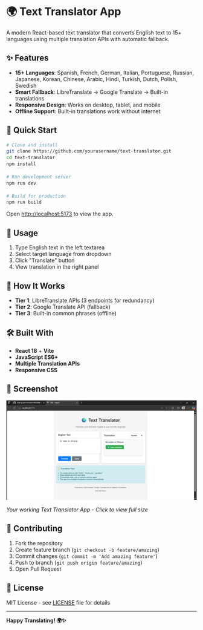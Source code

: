 # 🌍 Text Translator App

A modern React-based text translator that converts English text to 15+ languages using multiple translation APIs with automatic fallback.

## ✨ Features

- **15+ Languages**: Spanish, French, German, Italian, Portuguese, Russian, Japanese, Korean, Chinese, Arabic, Hindi, Turkish, Dutch, Polish, Swedish
- **Smart Fallback**: LibreTranslate → Google Translate → Built-in translations
- **Responsive Design**: Works on desktop, tablet, and mobile
- **Offline Support**: Built-in translations work without internet

## 🚀 Quick Start

```bash
# Clone and install
git clone https://github.com/yourusername/text-translator.git
cd text-translator
npm install

# Run development server
npm run dev

# Build for production
npm run build
```

Open [http://localhost:5173](http://localhost:5173) to view the app.

## 📱 Usage

1. Type English text in the left textarea
2. Select target language from dropdown
3. Click "Translate" button
4. View translation in the right panel

## 🔧 How It Works

- **Tier 1**: LibreTranslate APIs (3 endpoints for redundancy)
- **Tier 2**: Google Translate API (fallback)
- **Tier 3**: Built-in common phrases (offline)

## 🛠️ Built With

- **React 18** + **Vite**
- **JavaScript ES6+**
- **Multiple Translation APIs**
- **Responsive CSS**

## 📸 Screenshot

![App Screenshot](screenshot.png)

*Your working Text Translator App - Click to view full size*

## 🤝 Contributing

1. Fork the repository
2. Create feature branch (`git checkout -b feature/amazing`)
3. Commit changes (`git commit -m 'Add amazing feature'`)
4. Push to branch (`git push origin feature/amazing`)
5. Open Pull Request

## 📄 License

MIT License - see [LICENSE](LICENSE) file for details

---

**Happy Translating! 🌍✨**
